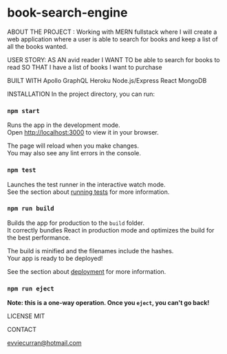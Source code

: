 # book-search-engine


ABOUT THE PROJECT : Working with MERN fullstack where I will create a web application where a user is able to search for books and keep a list of all the books wanted.

USER STORY: 
AS AN avid reader 
I WANT TO be able to search for books to read
SO THAT I have a list of books I want to purchase

BUILT WITH
Apollo 
GraphQL 
Heroku
Node.js/Express
React 
MongoDB


INSTALLATION
In the project directory, you can run:

### `npm start`

Runs the app in the development mode.\
Open [http://localhost:3000](http://localhost:3000) to view it in your browser.

The page will reload when you make changes.\
You may also see any lint errors in the console.

### `npm test`

Launches the test runner in the interactive watch mode.\
See the section about [running tests](https://facebook.github.io/create-react-app/docs/running-tests) for more information.

### `npm run build`

Builds the app for production to the `build` folder.\
It correctly bundles React in production mode and optimizes the build for the best performance.

The build is minified and the filenames include the hashes.\
Your app is ready to be deployed!

See the section about [deployment](https://facebook.github.io/create-react-app/docs/deployment) for more information.

### `npm run eject`

**Note: this is a one-way operation. Once you `eject`, you can't go back!**


LICENSE
MIT

CONTACT

evviecurran@hotmail.com


